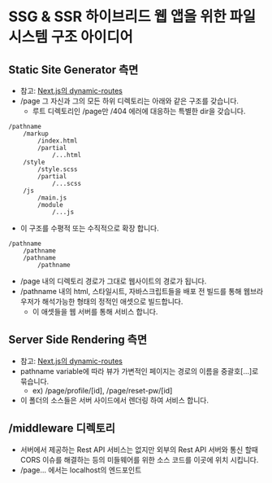 # SSG & SSR 하이브리드 웹 앱을 위한 파일 시스템 구조 아이디어

## Static Site Generator 측면
- 참고: [Next.js의 dynamic-routes](https://nextjs.org/docs/routing/dynamic-routes)
- /page 그 자신과 그의 모든 하위 디렉토리는 아래와 같은 구조를 갖습니다.
    - 루트 디렉토리인 /page만 /404 에러에 대응하는 특별한 dir을 갖습니다.
```
/pathname
    /markup
        /index.html
        /partial
            /...html
    /style
        /style.scss
        /partial
            /...scss
    /js
        /main.js
        /module
            /...js
```
- 이 구조를 수평적 또는 수직적으로 확장 합니다.
```
/pathname
    /pathname
    /pathname
        /pathname
```
- /page 내의 디렉토리 경로가 그대로 웹사이트의 경로가 됩니다.
- /pathname 내의 html, 스타일시트, 자바스크립트들을 배포 전 빌드를 통해 웹브라우저가 해석가능한 형태의 정적인 애셋으로 빌드합니다.
    - 이 애셋들을 웹 서버를 통해 서비스 합니다.

## Server Side Rendering 측면
- 참고: [Next.js의 dynamic-routes](https://nextjs.org/docs/routing/dynamic-routes)
- pathname variable에 따라 뷰가 가변적인 페이지는 경로의 이름을 중괄호\[...\]로 묶습니다.
    - ex) /page/profile/\[id\], /page/reset-pw/\[id\]
- 이 폴더의 소스들은 서버 사이드에서 렌더링 하여 서비스 합니다.

## /middleware 디렉토리
- 서버에서 제공하는 Rest API 서비스는 없지만 외부의 Rest API 서버와 통신 할때 CORS 이슈를 해결하는 등의 미들웨어를 위한 소스 코드를 이곳에 위치 시킵니다.
- /page... 에서는 localhost의 엔드포인트
